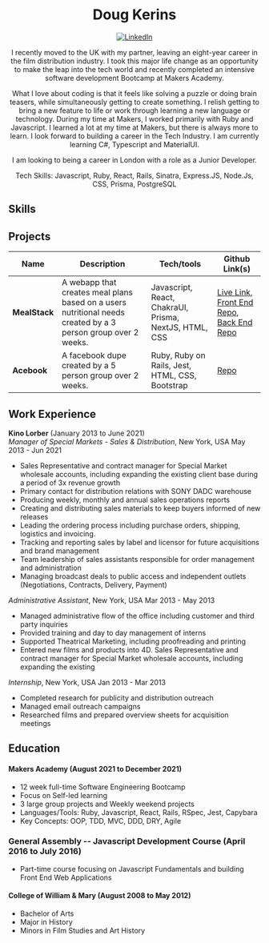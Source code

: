 <div align="center">
 
<h1>Doug Kerins</h1>
 
[![LinkedIn](https://img.shields.io/badge/LinkedIn-0077B5?style=for-the-badge&logo=linkedin&logoColor=white)](https://www.linkedin.com/in/douglaskerins/)

I recently moved to the UK with my partner, leaving an eight-year career in the film distribution industry. I took this major life change as an opportunity to make the leap into the tech world and recently completed an intensive software development Bootcamp at Makers Academy.
 
What I love about coding is that it feels like solving a puzzle or doing brain teasers, while simultaneously getting to create something. I relish getting to bring a new feature to life or work through learning a new language or technology. During my time at Makers, I worked primarily with Ruby and Javascript. I learned a lot at my time at Makers, but there is always more to learn. I look forward to building a career in the Tech Industry. I am currently learning C#, Typescript and MaterialUI. 
 
I am looking to being a career in London with a role as a Junior Developer. 

Tech Skills: Javascript, Ruby, React, Rails, Sinatra, Express.JS, Node.Js, CSS, Prisma, PostgreSQL
 
</div>

## Skills



## Projects

| Name                         | Description       | Tech/tools        | Github Link(s) |
| ---------------------------- | ----------------- | ----------------- | --------------|
| **MealStack**| A webapp that creates meal plans based on a users nutritional needs created by a 3 person group over 2 weeks. | Javascript, React, ChakraUI, Prisma, NextJS, HTML, CSS | [Live Link](https://mealstack.netlify.app/), [Front End Repo](https://github.com/dpkerins/mealstack-frontend), [Back End Repo](https://github.com/dpkerins/mealstack-backend) |
| **Acebook** | A facebook dupe created by a 5 person group over 2 weeks. | Ruby, Ruby on Rails, Jest, HTML, CSS, Bootstrap| [Repo](https://github.com/dpkerins/acebook-rails-meta)|

## Work Experience

**Kino Lorber** (January 2013 to June 2021)  
_Manager of Special Markets - Sales & Distribution_, New York, USA May 2013 - Jun 2021
- Sales Representative and contract manager for Special Market wholesale accounts, including expanding the existing
client base during a period of 3x revenue growth
- Primary contact for distribution relations with SONY DADC warehouse
- Producing weekly, monthly and annual sales operations reports
- Creating and distributing sales materials to keep buyers informed of new releases
- Leading the ordering process including purchase orders, shipping, logistics and invoicing.
- Tracking and reporting sales by label and licensor for future acquisitions and brand management
- Team leadership of sales assistants responsible for order management and administration
- Managing broadcast deals to public access and independent outlets (Negotiations, Contracts, Delivery, Payment)

_Administrative Assistant_, New York, USA Mar 2013 - May 2013
- Managed administrative flow of the office including customer and third party inquiries
- Provided training and day to day management of interns
- Supported Theatrical Marketing, including proofreading and printing
- Entered new films and products into 4D. Sales Representative and contract manager for Special Market wholesale accounts, including expanding the existing

 _Internship_, New York, USA Jan 2013 - Mar 2013
- Completed research for publicity and distribution outreach
- Managed email outreach campaigns
- Researched films and prepared overview sheets for acquisition meetings

## Education

#### Makers Academy (August 2021 to December 2021)
- 12 week full-time Software Engineering Bootcamp
- Focus on Self-led learning
- 3 large group projects and Weekly weekend projects
- Languages/Tools: Ruby, Javascript, React, Rails, RSpec, Jest, Capybara
- Key Concepts: OOP, TDD, MVC, DDD, DRY, Agile

### General Assembly -- Javascript Development Course (April 2016 to July 2016)
- Part-time course focusing on Javascript Fundamentals and building Front End Web Applications

#### College of William & Mary (August 2008 to May 2012)
- Bachelor of Arts
- Major in History
- Minors in Film Studies and Art History

